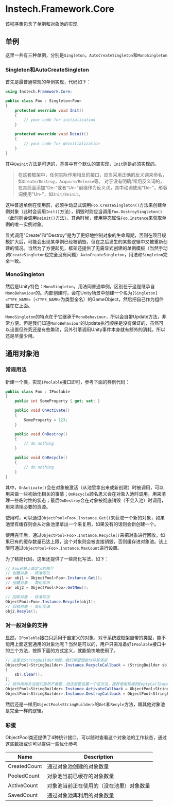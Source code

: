# Instech.Framework.Core

该程序集包含了单例和对象池的实现

## 单例

这里一共有三种单例，分别是`Singleton`，`AutoCreateSingleton`和`MonoSingleton`

### Singleton和AutoCreateSingleton

首先是最普通常规的单例实现，代码如下：

```csharp
using Instech.Framework.Core;

public class Foo : Singleton<Foo>
{
    protected override void Init()
    {
        // your code for initialization
    }

    protected override void Deinit()
    {
        // your code for deinitialization
    }
}
```

其中`Deinit`方法是可选的，基类中有个默认的空实现，`Init`则是必须实现的。

> 在这套框架中，任何实际作用相反的接口，应当采用正确的反义词来命名，如`Create/Destroy`，`Acquire/Release`等。
> 对于没有明确/常用反义词的，在其前面添加"De-"或者"Un-"前缀作为反义词，其中动词使用"De-"，形容词使用"Un-"，如`Init/Deinit`。

这种普通单例在使用前，必须手动显式调用`Foo.CreateSingleton()`方法来创建单例对象（此时会调用`Init()`方法），销毁时则应当调用`Foo.DestroySingleton()`（此时则会调用`Deinit()`方法）。其余时候，使用静态属性`Foo.Instance`来获取单例的唯一实例对象。

显式调用"Create"和"Destroy"是为了更好地控制对象的生命周期，否则在项目规模扩大后，可能会出现某单例已经被销毁，但在之后发生的某些逻辑中又被重新创建的情况。当然为了方便起见，框架还提供了无需显式创建的单例模板（当然手动调`CreateSingleton`也完全没有问题）`AutoCreateSingleton`，用法和`Singleton`完全一致。

### MonoSingleton

然后是Unity特色：`MonoSingleton`，用法同普通单例，区别在于这是继承自`MonoBehaviour`的。内部创建时，会在Unity场景中创建一个名为`[Singleton]<TYPE_NAME>`（`<TYPE_NAME>`为类型全名）的GameObject，然后把自己作为组件挂在它上面。

`MonoSingleton`的特点在于它继承于`MonoBehaviour`，所以会自带Update方法，非常方便。但是我们知道`MonoBehaviour`的Update执行顺序是没有保证的，虽然可以设置但终究还是有些繁琐，另外引擎调用Unity事件本身就有额外的消耗，所以还是尽量少用。

## 通用对象池

### 常规用法

新建一个类，实现`IPoolable`接口即可，参考下面的样例代码：

```csharp
public class Foo : IPoolable
{
    public int SomeProperty { get; set; }

    public void OnActivate()
    {
        SomeProperty = 123;
    }

    public void OnDestroy()
    {
        // do nothing
    }

    public void OnRecycle()
    {
        // do nothing
    }
}
```

其中，`OnActivate()`会在对象被激活（从池里拿出来或新创建）时被调用，可以用来做一些初始化相关的事情；`OnRecycle`顾名思义会在对象入池时调用，用来清理一些临时性的状态；最后`OnDestroy`会在对象被彻底销毁（不会入池）时调用，用来清理必要的资源。

使用时，可以通过`ObjectPool<Foo>.Instance.Get()`来获取一个新的对象，如果池里有缓存则会从对象池里拿出一个来复用，如果没有的话则会新创建一个。

使用完毕后，通过`ObjectPool<Foo>.Instance.Recycle()`来把对象进行回收，如果已有的缓存数量已达上限，这个对象则会被直接销毁，否则缓存进对象池。该上限可通过`ObjectPool<Foo>.Instance.MaxCount`进行设置。

为了精简代码，这里还提供了一些简化写法，如下：

```csharp
// Foo还是上面定义的那个
// 创建对象 - 标准写法
var obj1 = ObjectPool<Foo>.Instance.Get();
// 创建对象 - 简化写法
var obj2 = ObjectPool<Foo>.GetNew();

// 回收对象 - 标准写法
ObjectPool<Foo>.Instance.Recycle(obj1);
// 回收对象 - 简化写法
obj2.Recyle();
```

### 对一般对象的支持

显然，`IPoolable`接口只适用于自定义的对象，对于系统或框架自带的类型，能不能用上面这套通用的对象池呢？当然是可以的，用户只需准备好`IPoolable`接口中的三个方法，按照下面的方式定义，就能愉快地使用了。

```csharp
// 这里以StringBuilder为例，我们希望回收时将其清空
ObjectPool<StringBuilder>.Instance.RecycleCallback = (StringBuilder sb) =>
{
    sb?.Clear();
};
// 另外两种方法我们虽然不需要，但还是要设置一个空方法，推荐使用现成的EmptyCallback
ObjectPool<StringBuilder>.Instance.ActivateCallback = ObjectPool<StringBuilder>.Instance.EmptyCallback;
ObjectPool<StringBuilder>.Instance.DestroyCallback = ObjectPool<StringBuilder>.Instance.EmptyCallback;
```

然后还是一样用`ObjectPool<StringBuilder>`的`Get`和`Recyle`方法，跟其他对象池是完全一样的逻辑。

### 彩蛋

ObjectPool类还提供了4种统计接口，可以随时查看这个对象池的工作状态，通过这些数据或许可以提供一些优化参考

|Name|Description|
|-|-|
|CreatedCount|通过对象池创建的对象数量|
|PooledCount|对象池当前已缓存的对象数量|
|ActiveCount|对象池当前正在使用的（没在池里）对象数量|
|SavedCount|通过对象池再利用的对象数量|
